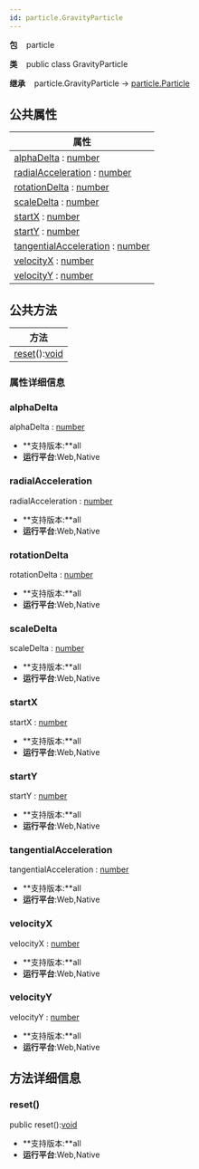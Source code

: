 ```yaml
---
id: particle.GravityParticle
---
```

**包** &nbsp;&nbsp; particle
**类**  &nbsp;&nbsp; public class GravityParticle
**继承** &nbsp;&nbsp; particle.GravityParticle → [particle.Particle](http://docs.egret.com/feather/docs/api/particle.Particle)

## 公共属性
属性  |
---- | 
[alphaDelta](#alphadelta) : [number](global.Types#number)<br/>|
[radialAcceleration](#radialacceleration) : [number](global.Types#number)<br/>|
[rotationDelta](#rotationdelta) : [number](global.Types#number)<br/>|
[scaleDelta](#scaledelta) : [number](global.Types#number)<br/>|
[startX](#startx) : [number](global.Types#number)<br/>|
[startY](#starty) : [number](global.Types#number)<br/>|
[tangentialAcceleration](#tangentialacceleration) : [number](global.Types#number)<br/>|
[velocityX](#velocityx) : [number](global.Types#number)<br/>|
[velocityY](#velocityy) : [number](global.Types#number)<br/>|
## 公共方法
方法  |
---- |
[reset](#reset)():[void](global.Types#void)<br/>|
### 属性详细信息
### alphaDelta
alphaDelta : [number](global.Types#number)
* **支持版本:**all
* **运行平台**:Web,Native


### radialAcceleration
radialAcceleration : [number](global.Types#number)
* **支持版本:**all
* **运行平台**:Web,Native


### rotationDelta
rotationDelta : [number](global.Types#number)
* **支持版本:**all
* **运行平台**:Web,Native


### scaleDelta
scaleDelta : [number](global.Types#number)
* **支持版本:**all
* **运行平台**:Web,Native


### startX
startX : [number](global.Types#number)
* **支持版本:**all
* **运行平台**:Web,Native


### startY
startY : [number](global.Types#number)
* **支持版本:**all
* **运行平台**:Web,Native


### tangentialAcceleration
tangentialAcceleration : [number](global.Types#number)
* **支持版本:**all
* **运行平台**:Web,Native


### velocityX
velocityX : [number](global.Types#number)
* **支持版本:**all
* **运行平台**:Web,Native


### velocityY
velocityY : [number](global.Types#number)
* **支持版本:**all
* **运行平台**:Web,Native


## 方法详细信息
### reset()
public reset():[void](global.Types#void)
* **支持版本:**all
* **运行平台**:Web,Native


